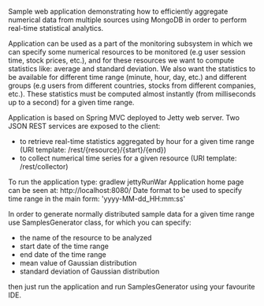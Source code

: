 Sample web application demonstrating how to efficiently aggregate numerical data from multiple sources
using MongoDB in order to perform real-time statistical analytics.

Application can be used as a part of the monitoring subsystem in which
we can specify some numerical resources to be monitored (e.g user session time, stock prices, etc.),
and for these resources we want to compute statistics like: average and standard deviation.
We also want the statistics to be available for different time range (minute, hour, day, etc.)
and different groups (e.g users from different countries, stocks from different companies, etc.).
These statistics must be computed almost instantly (from milliseconds up to a second) for a given time range.

Application is based on Spring MVC deployed to Jetty web server.
Two JSON REST services are exposed to the client:
* to retrieve real-time statistics aggregated by hour for a given time range (URI template: /rest/{resource}/{start}/{end})
* to collect numerical time series for a given resource (URI template: /rest/collector)

To run the application type: gradlew jettyRunWar
Application home page can be seen at: http://localhost:8080/
Date format to be used to specify time range in the main form: 'yyyy-MM-dd_HH:mm:ss'

In order to generate normally distributed sample data for a given time range use SamplesGenerator class, for which you can specify:
* the name of the resource to be analyzed
* start date of the time range
* end date of the time range
* mean value of Gaussian distribution
* standard deviation of Gaussian distribution

then just run the application and run SamplesGenerator using your favourite IDE.

